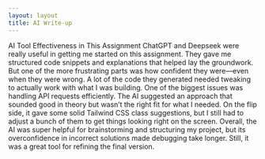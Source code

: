 ```yaml
---
layout: layout
title: AI Write-up
---
```

AI Tool Effectiveness in This Assignment
ChatGPT and Deepseek were really useful in getting me started on this assignment. They gave me structured code snippets and explanations that helped lay the groundwork. But one of the more frustrating parts was how confident they were—even when they were wrong. A lot of the code they generated needed tweaking to actually work with what I was building.
One of the biggest issues was handling API requests efficiently. The AI suggested an approach that sounded good in theory but wasn’t the right fit for what I needed. On the flip side, it gave some solid Tailwind CSS class suggestions, but I still had to adjust a bunch of them to get things looking right on the screen.
Overall, the AI was super helpful for brainstorming and structuring my project, but its overconfidence in incorrect solutions made debugging take longer. Still, it was a great tool for refining the final version.